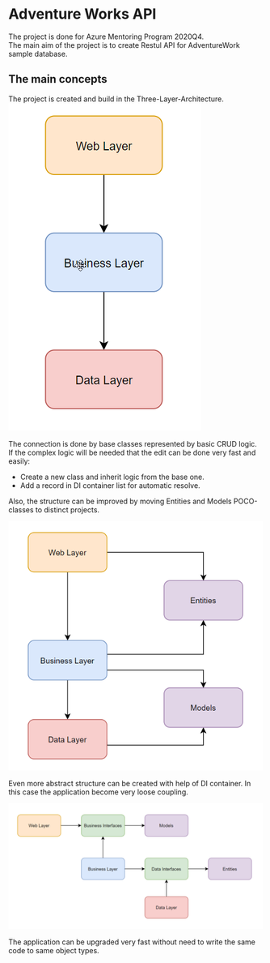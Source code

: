 # Adventure Works API

The project is done for Azure Mentoring Program 2020Q4.  
The main aim of the project is to create Restul API for AdventureWork sample database.

## The main concepts

The project is created and build in the Three-Layer-Architecture.
![Three-Layer-Architecture-Image](/Documents/Three-Layer-Architecture.png)

The connection is done by base classes represented by basic CRUD logic. If the complex logic will be needed that the edit can be done very fast and easily:

-   Create a new class and inherit logic from the base one.
-   Add a record in DI container list for automatic resolve.

Also, the structure can be improved by moving Entities and Models POCO-classes to distinct projects.

![Three-Layer-Architecture-Image-Modified](/Documents/Three-Layer-Architecture-Modified.png)

Even more abstract structure can be created with help of DI container. In this case the application become very loose coupling.

![Three-Layer-Architecture-Interface-Image-Modified](/Documents/Three-Layer-Architecture-Interface-Image-Modified.png)

The application can be upgraded very fast without need to write the same code to same object types.
